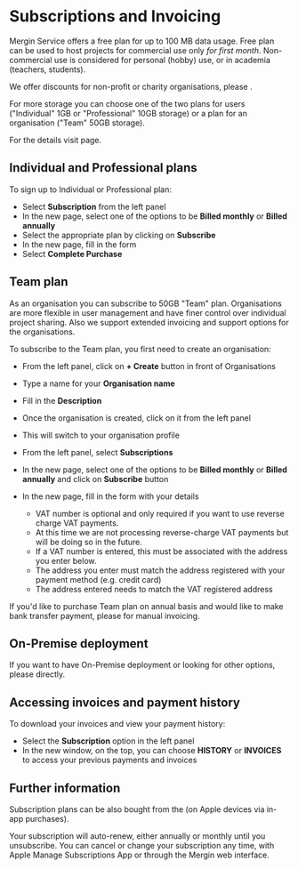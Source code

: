 # Subscriptions and Invoicing

Mergin Service offers a free plan for up to 100 MB data usage. Free plan can be used to host projects for commercial use only *for first month*. Non-commercial use is considered for personal (hobby) use, or in academia (teachers, students).

We offer discounts for non-profit or charity organisations, please <MerginMapsEmail id="sales" desc="contact us" />.

For more storage you can choose one of the two plans for users ("Individual" 1GB or "Professional" 10GB storage) or a plan for an organisation ("Team" 50GB storage).

For the details visit <MainDomainNameLink id="pricing" desc="pricing"/> page.

## Individual and Professional plans

To sign up to Individual or Professional plan:

- Select **Subscription** from the left panel
- In the new page, select one of the options to be **Billed monthly** or **Billed annually**
- Select the appropriate plan by clicking on **Subscribe**
- In the new page, fill in the form
- Select **Complete Purchase**

## Team plan

As an organisation you can subscribe to 50GB "Team" plan. Organisations are more flexible in user management and have finer control over individual project sharing. Also we support extended invoicing and support options for the organisations.

To subscribe to the Team plan, you first need to create an organisation:

- From the left panel, click on **+ Create** button in front of Organisations
- Type a name for your **Organisation name**
- Fill in the **Description**

- Once the organisation is created, click on it from the left panel
- This will switch to your organisation profile
- From the left panel, select **Subscriptions**
- In the new page, select one of the options to be **Billed monthly** or **Billed annually** and click on **Subscribe** button
- In the new page, fill in the form with your details
  - VAT number is optional and only required if you want to use reverse charge VAT payments.
  - At this time we are not processing reverse-charge VAT payments but will be doing so in the future.
  - If a VAT number is entered, this must be associated with the address you enter below.
  - The address you enter must match the address registered with your payment method (e.g. credit card)
  - The address entered needs to match the VAT registered address

If you'd like to purchase Team plan on annual basis and would like to make bank transfer payment, please <MerginMapsEmail id="sales" desc="contact us" /> for manual invoicing.

## On-Premise deployment
If you want to have On-Premise deployment or looking for other options, please <MerginMapsEmail id="sales" desc="contact us" /> directly.

## Accessing invoices and payment history

To download your invoices and view your payment history:

- Select the **Subscription** option in the left panel
- In the new window, on the top, you can choose **HISTORY** or **INVOICES** to access your previous payments and invoices

## Further information

Subscription plans can be also bought from the <MobileAppName /> (on Apple devices via in-app purchases).

Your subscription will auto-renew, either annually or monthly until you unsubscribe. You can cancel or change your subscription any time, with Apple Manage Subscriptions App or through the Mergin web interface.

